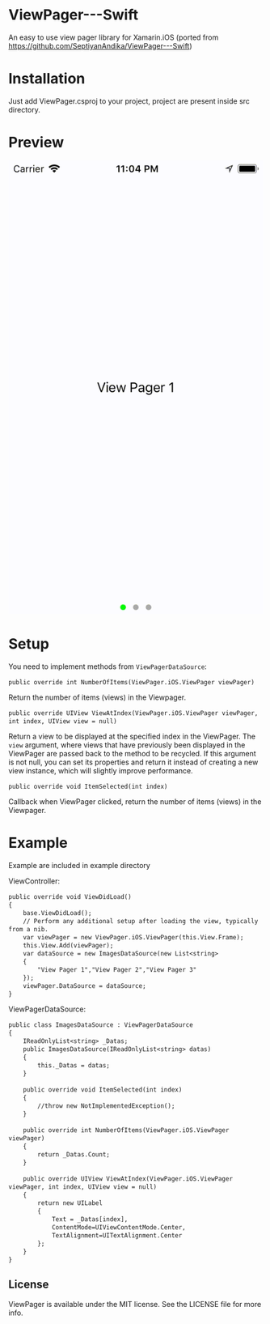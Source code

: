 # ViewPager---Swift
An easy to use view pager library for Xamarin.iOS (ported from https://github.com/SeptiyanAndika/ViewPager---Swift)

# Installation
Just add ViewPager.csproj to your project,  project are present inside src directory.

# Preview
![Preview ](https://raw.githubusercontent.com/albilaga/ViewPager.iOS/master/Screenshot/viewpager.gif)

# Setup
You need to implement methods from `ViewPagerDataSource`:

	public override int NumberOfItems(ViewPager.iOS.ViewPager viewPager)

Return the number of items (views) in the Viewpager.

	public override UIView ViewAtIndex(ViewPager.iOS.ViewPager viewPager, int index, UIView view = null)


Return a view to be displayed at the specified index in the ViewPager. The `view` argument, where views that have previously been displayed in the ViewPager are passed back to the method to be recycled. If this argument is not null, you can set its properties and return it instead of creating a new view instance, which will slightly improve performance.

    public override void ItemSelected(int index)

Callback when ViewPager clicked, return the number of items (views) in the Viewpager.


# Example
Example are included in example directory

ViewController:
    
	public override void ViewDidLoad()
	{
		base.ViewDidLoad();
		// Perform any additional setup after loading the view, typically from a nib.
		var viewPager = new ViewPager.iOS.ViewPager(this.View.Frame);
		this.View.Add(viewPager);
		var dataSource = new ImagesDataSource(new List<string>
		{
			"View Pager 1","View Pager 2","View Pager 3"
		});
		viewPager.DataSource = dataSource;
	}

ViewPagerDataSource:
    
	public class ImagesDataSource : ViewPagerDataSource
	{
		IReadOnlyList<string> _Datas;
		public ImagesDataSource(IReadOnlyList<string> datas)
		{
			this._Datas = datas;
		}

		public override void ItemSelected(int index)
		{
			//throw new NotImplementedException();
		}

		public override int NumberOfItems(ViewPager.iOS.ViewPager viewPager)
		{
			return _Datas.Count;
		}

		public override UIView ViewAtIndex(ViewPager.iOS.ViewPager viewPager, int index, UIView view = null)
		{
			return new UILabel
			{
				Text = _Datas[index],
				ContentMode=UIViewContentMode.Center,
				TextAlignment=UITextAlignment.Center
			};
		}
	}

  
## License

ViewPager is available under the MIT license. See the LICENSE file for more info.


